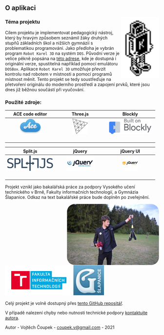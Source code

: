 ## O aplikaci

<img src="is/img/karel-old-transparent.png" alt="drawing" height="200" align="right"/>

### Téma projektu
Cílem projektu je implementovat pedagogický nástroj, který by hravým způsobem seznámil žáky druhých stupňů základních škol a nižších gymnázií s problematikou programování. Jako předloha je vybrán program `Robot Karel 3D` na systém `DOS`. Původní verze je velice pěkně popsána na [této adrese](http://karel.webz.cz/uvodni-strana), kde je dostupná i originální verze, spustitelná například pomocí emulátoru `DOSBox`. Aplikace `Robot Karel 3D` umožňuje převzít kontrolu nad robotem v místnosti a pomocí programů místnost měnit. Tento projekt se tedy soustřeďuje na přetvoření originálu do moderního prostředí a zapojení prvků, které jsou dnes již běžnou součástí při vyučování.

### Použité zdroje:

| ACE code editor | Three.js | Blockly |
|:---------------:|:--------:|:-------:|
| [<img src="is/img/ace.png" height="50"/>](https://ace.c9.io/) | [<img src="is/img/three.png" height="50"/>](https://threejs.org/) | [<img src="is/img/blockly.png" height="50"/>](https://developers.google.com/blockly) |
|<img width=150/>|<img width=150/>|<img width=150/>|

| Split.js | jQuery | jQuery UI |
|:--------:|:------:|:---------:|
| [<img src="is/img/split.png" height="50"/>](https://split.js.org/) | [<img src="is/img/jquery.png" height="50"/>](https://jquery.com/) | [<img src="is/img/jqueryui.png" height="50"/>](https://jqueryui.com/) |
|<img width=150/>|<img width=150/>|<img width=150/>|

Projekt vznikl jako bakalářská práce za podpory Vysokého učení technického v Brně, Fakulty informačních technologií, a Gymnázia Šlapanice. Odkaz na text bakalářské práce bude doplněn po zveřejnění. 

<img src="is/img/DSC_0464.jpg" height="200" style="border-radius: 25px" align="right"/> 

[<img src="is/img/fit.png" height="100"/>](https://www.fit.vut.cz/.cs) [<img src="is/img/gslap.png" height="100"/>](https://gympl.gslapanice.cz/)

Celý projekt je volně dostupný přes [tento GitHub repositář](https://github.com/xcoupe01/project_Karel).

V případě nalezení chyby nebo nutnosti technické podpory [kontaktujte autora](mailto:coupek.v@gmail.com).

Autor - Vojtěch Čoupek - [coupek.v@gmail.com](mailto:coupek.v@gmail.com) - 2021
